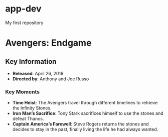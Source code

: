# app-dev
My first repository

# **Avengers: Endgame** 
## Key Information

- **Released**: April 26, 2019
- **Directed by**: Anthony and Joe Russo

### Key Moments
- **Time Heist**: The Avengers travel through different timelines to retrieve the Infinity Stones.
- **Iron Man’s Sacrifice**: Tony Stark sacrifices himself to use the stones and defeat Thanos.
- **Captain America’s Farewell**: Steve Rogers returns the stones and decides to stay in the past, finally living the life he had always wanted.


